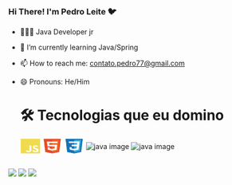 ### Hi There! I'm Pedro Leite 🐦

- 👨🏻‍💻 Java Developer jr

- 🌱 I’m currently learning Java/Spring

- 📫 How to reach me: contato.pedro77@gmail.com

- 😄 Pronouns: He/Him
  
  
  <h1>🛠 Tecnologias que eu domino</h1>
  <img align="center" alt="Javascript image" height="30" width="40" src="https://raw.githubusercontent.com/devicons/devicon/master/icons/javascript/javascript-plain.svg">
  <img align="center" alt="HTML image" height="30" width="40" src="https://raw.githubusercontent.com/devicons/devicon/master/icons/html5/html5-original.svg">
  <img align="center" alt="CSS image" height="30" width="40" src="https://raw.githubusercontent.com/devicons/devicon/master/icons/css3/css3-original.svg"> 
  <img align="center" alt="java image" height="30" width="40" src="https://cdn.jsdelivr.net/gh/devicons/devicon/icons/java/java-original.svg" />
  <img align="center" alt="java image" height="30" width="40" src="https://cdn.jsdelivr.net/gh/devicons/devicon/icons/spring/spring-original.svg" />

  
  
 ##
 
<div>
  <a href="https://instagram.com/pedroleiteh" target="_blank"><img src="https://img.shields.io/badge/-Instagram-%23E4405F?style=for-the-badge&logo=instagram&logoColor=white" target="_blank"></a>
  <a href = "mailto:contato.pedro77@gmail.com"><img src="https://img.shields.io/badge/-Gmail-%23333?style=for-the-badge&logo=gmail&logoColor=white" target="_blank"></a>
  <a href="https://www.linkedin.com/in/pedroleiteh" target="_blank"><img src="https://img.shields.io/badge/-LinkedIn-%230077B5?style=for-the-badge&logo=linkedin&logoColor=white" target="_blank"></a> 
 
</div>
